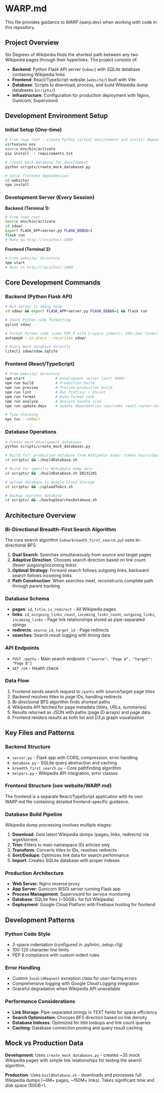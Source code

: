 # WARP.md

This file provides guidance to WARP (warp.dev) when working with code in this repository.

## Project Overview

Six Degrees of Wikipedia finds the shortest path between any two Wikipedia pages through their hyperlinks. The project consists of:

- **Backend**: Python Flask API server (`sdow/`) with SQLite database containing Wikipedia links
- **Frontend**: React/TypeScript website (`website/`) built with Vite 
- **Database**: Scripts to download, process, and build Wikipedia dump databases (`scripts/`)
- **Infrastructure**: Configuration for production deployment with Nginx, Gunicorn, Supervisord

## Development Environment Setup

### Initial Setup (One-time)
```bash
# From repo root - create Python virtual environment and install dependencies
virtualenv env
source env/bin/activate
pip install -r requirements.txt

# Create mock database for development
python scripts/create_mock_databases.py

# Setup frontend dependencies
cd website/
npm install
```

### Development Server (Every Session)
**Backend (Terminal 1):**
```bash
# From repo root
source env/bin/activate
cd sdow/
export FLASK_APP=server.py FLASK_DEBUG=1
flask run
# Runs on http://localhost:5000
```

**Frontend (Terminal 2):**
```bash
# From website/ directory  
npm start
# Runs on http://localhost:3000
```

## Core Development Commands

### Backend (Python Flask API)
```bash
# Run server in debug mode
cd sdow/ && export FLASK_APP=server.py FLASK_DEBUG=1 && flask run

# Check Python code formatting 
pylint sdow/

# Format Python code (uses PEP 8 with 2-space indents, 100-char lines)
autopep8 --in-place --recursive sdow/

# Query mock database directly
litecli sdow/sdow.sqlite
```

### Frontend (React/TypeScript)
```bash
# From website/ directory
npm start              # Development server (port 3000)
npm run build          # Production build
npm run preview        # Preview production build
npm run lint           # Run Prettier + ESLint  
npm run format         # Auto-format code
npm run analyze        # Analyze bundle size
npm run update-deps    # Update dependencies (excludes react-router-dom)

# Type checking
npx tsc --noEmit
```

### Database Operations
```bash
# Create mock development databases
python scripts/create_mock_databases.py

# Build full production database from Wikipedia dumps (takes hours/days)
cd scripts/ && ./buildDatabase.sh

# Build for specific Wikipedia dump date
cd scripts/ && ./buildDatabase.sh 20231201

# Upload database to Google Cloud Storage
cd scripts/ && ./uploadToGcs.sh

# Backup searches database
cd scripts/ && ./backupSearchesDatabase.sh
```

## Architecture Overview

### Bi-Directional Breadth-First Search Algorithm
The core search algorithm (`sdow/breadth_first_search.py`) uses bi-directional BFS:

1. **Dual Search**: Searches simultaneously from source and target pages
2. **Adaptive Direction**: Chooses search direction based on link count (fewer outgoing/incoming links)  
3. **Optimal Strategy**: Forward search follows outgoing links, backward search follows incoming links
4. **Path Construction**: When searches meet, reconstructs complete path through parent tracking

### Database Schema
- **pages**: `id`, `title`, `is_redirect` - All Wikipedia pages
- **links**: `id`, `outgoing_links_count`, `incoming_links_count`, `outgoing_links`, `incoming_links` - Page link relationships stored as pipe-separated strings
- **redirects**: `source_id`, `target_id` - Page redirects  
- **searches**: Search result logging with timing data

### API Endpoints
- `POST /paths` - Main search endpoint: `{"source": "Page A", "target": "Page B"}`
- `GET /ok` - Health check

### Data Flow
1. Frontend sends search request to `/paths` with source/target page titles
2. Backend resolves titles to page IDs, handling redirects
3. Bi-directional BFS algorithm finds shortest paths
4. Wikipedia API fetched for page metadata (titles, URLs, summaries)
5. Results returned as JSON with paths (page ID arrays) and page data
6. Frontend renders results as both list and D3.js graph visualization

## Key Files and Patterns

### Backend Structure
- `server.py` - Flask app with CORS, compression, error handling
- `database.py` - SQLite query abstraction and caching
- `breadth_first_search.py` - Core pathfinding algorithm
- `helpers.py` - Wikipedia API integration, error classes

### Frontend Structure (see website/WARP.md)
The frontend is a separate React/TypeScript application with its own WARP.md file containing detailed frontend-specific guidance.

### Database Build Pipeline
Wikipedia dump processing involves multiple stages:
1. **Download**: Gets latest Wikipedia dumps (pages, links, redirects) via wget/torrent
2. **Trim**: Filters to main namespace (0) articles only  
3. **Transform**: Converts titles to IDs, resolves redirects
4. **Sort/Dedupe**: Optimizes link data for search performance
5. **Import**: Creates SQLite database with proper indexes

### Production Architecture
- **Web Server**: Nginx reverse proxy
- **App Server**: Gunicorn WSGI server running Flask app
- **Process Management**: Supervisord for service monitoring
- **Database**: SQLite files (~50GB+ for full Wikipedia)
- **Deployment**: Google Cloud Platform with Firebase hosting for frontend

## Development Patterns

### Python Code Style
- 2-space indentation (configured in .pylintrc, setup.cfg)
- 100-120 character line limits
- PEP 8 compliance with custom indent rules

### Error Handling
- Custom `InvalidRequest` exception class for user-facing errors
- Comprehensive logging with Google Cloud Logging integration
- Graceful degradation when Wikipedia API unavailable

### Performance Considerations
- **Link Storage**: Pipe-separated strings in TEXT fields for space efficiency
- **Search Optimization**: Chooses BFS direction based on link density
- **Database Indexes**: Optimized for title lookups and link count queries
- **Caching**: Database connection pooling and query result caching

## Mock vs Production Data

**Development**: Uses `create_mock_databases.py` - creates ~35 mock Wikipedia pages with simple link relationships for testing the search algorithm.

**Production**: Uses `buildDatabase.sh` - downloads and processes full Wikipedia dumps (~6M+ pages, ~150M+ links). Takes significant time and disk space (50GB+).
